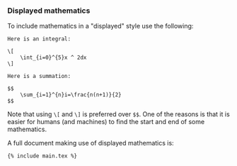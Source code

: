 ### Displayed mathematics

To include mathematics in a "displayed" style use the following:

```language-latex
Here is an integral:

\[
    \int_{i=0}^{5}x ^ 2dx
\]

Here is a summation:

$$
    \sum_{i=1}^{n}i=\frac{n(n+1)}{2}
$$
```

Note that using `\[` and `\]` is preferred over `$$`. One of the reasons is that
it is easier for humans (and machines) to find the start and end of some
mathematics.

A full document making use of displayed mathematics is:

```language-latex
{% include main.tex %}
```
